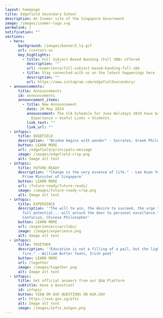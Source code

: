 ```yaml
---
layout: homepage
title: Edgefield Secondary School
description: An Isomer site of the Singapore Government
image: /images/isomer-logo.svg
permalink: /
notification: ""
sections:
  - hero:
      background: /images/banner3_lq.gif
      url: /contact-us
      key_highlights:
        - title: Full Subject-Based Banding (Full SBB) offered
          description: ""
          url: /experience/full-subject-based-banding-full-sbb
        - title: Stay connected with us on the latest happenings here
          description: ""
          url: https://www.instagram.com/edgefieldsecondary/
  - announcements:
      title: Announcements
      id: announcements
      announcement_items:
        - title: New Announcement
          date: 20 May 2024
          announcement: The CCA Schedule for June Holidays 2024 have been uploaded under
            Experience > Useful Links > Students.
          link_text: ""
          link_url: ""
  - infopic:
      title: EDGEFIELD
      description: '"Wisdom begins with wonder" - Socrates, Greek Philosopher'
      button: LEARN MORE
      url: /edgefield/principals-message
      image: /images/edgefield-crop.png
      alt: Image alt text
  - infopic:
      title: FUTURE-READY
      description: '"Change is the very essence of life." - Lee Kuan Yew, Founding
        Prime Minister of Singapore'
      button: LEARN MORE
      url: /future-ready/future-ready/
      image: /images/future-ready-crop.png
      alt: Image alt text
  - infopic:
      title: EXPERIENCE
      description: '"The will to win, the desire to succeed, the urge to reach your
        full potential... will unlock the door to personal excellence." -
        Confucius, Chinese Philosopher'
      button: LEARN MORE
      url: /experience/cca/clubs/
      image: /images/experience.png
      alt: Image alt text
  - infopic:
      title: TOGETHER
      description: '"Education is not a filling of a pail, but the lighting of a
        fire." - William Butler Yeats, Irish poet'
      button: LEARN MORE
      url: /together
      image: /images/together.png
      alt: Image alt text
  - infopic:
      title: Get official answers from our Q&A Platform
      subtitle: Have a Question?
      id: infopic
      button: VIEW OR ASK QUESTIONS ON ASK.GOV
      url: https://ask.gov.sg/efss
      alt: Image alt text
      image: /images/1efss_askgov.png
---
```


